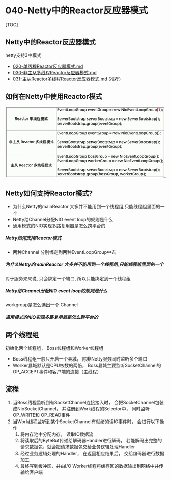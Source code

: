 # 040-Netty中的Reactor反应器模式

[TOC]

## Netty中的Reactor反应器模式

netty支持3中模式

-  [020-单线程Reactor反应器模式.md](020-单线程Reactor反应器模式.md) 
-  [030-非主从多线程Reactor反应器模式.md](030-非主从多线程Reactor反应器模式.md) 
-  [031-主从Reactor多线程Reactor反应器模式.md](031-主从Reactor多线程Reactor反应器模式.md) (推荐)



## 如何在Netty中使用Reactor模式

![image-20210516112444831](../../../assets/image-20210516112444831.png)

## Netty如何支持Reactor模式?

- 为什么Netty的mainReactor 大多并不能用到一个线程组,只能线程组里面的一个
- Netty给Channel分配NIO event loop的规则是什么
- 通用模式的NIO实现多路复用器是怎么跨平台的

##### Netty如何支持Reactor模式

- 两种Channel 分别绑定到两种EventLoopGroup中去

##### 为什么Netty的mainReactor 大多并不能用到一个线程组,只能线程组里面的一个

对于服务来来说, 只会绑定一个端口, 所以只能绑定到一个线程组

##### Netty给Channel分配NIO event loop的规则是什么

workgroup是怎么选出一个 Channel 

##### 通用模式的NIO实现多路复用器是怎么跨平台的

## 两个线程组

初始化两个线程组， Boss线程组和Worker线程组

- Boss线程组一般只开启一个县城， 除非Netty服务同时监听多个端口
- Worker县城默认是CPU核数的两倍， Boss县城主要监听SocketChannel的OP_ACCEPT事件和客户端的连接（主线程）

## 流程

1. 当Boss线程监听到有SocketChannel连接接入时， 会把SocketChannel包装成NioSocketChannel， 并注册到Work线程的Selector中， 同时监听OP_WRITE和 OP_READ事件
2. 当Work线程监听到某个SocketChannel有就绪的读IO事件时， 会进行以下操作
   1. 将内存池中分配内存， 读取IO数据流
   2. 将读取后的ByteBuf传递给解码器Handler进行解码， 若能解码出完整的请求数据包，就会把请求数据包交给业务逻辑处理Handler
   3. 经过业务逻辑处理的Handler， 在返回相应结果后， 交给编码器进行数据加工
   4. 最终写到缓冲区，并由I/O Worker线程将缓存区的数据输出到网络中并传输给客户端